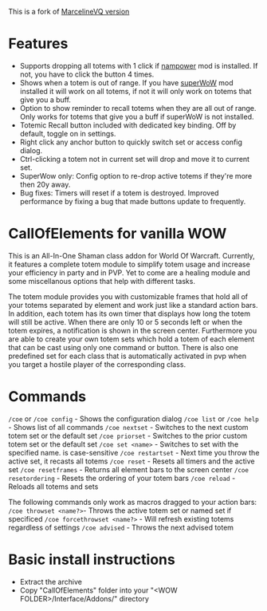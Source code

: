 This is a fork of [MarcelineVQ version](https://github.com/MarcelineVQ/CallOfElements)

# Features
* Supports dropping all totems with 1 click if [nampower](https://gitea.com/avitasia/nampower) mod is installed. If not, you have to click the button 4 times.
* Shows when a totem is out of range. If you have [superWoW](https://github.com/balakethelock/SuperWoW) mod installed it will work on all totems, if not it will only work on totems that give you a buff.
* Option to show reminder to recall totems when they are all out of range. Only works for totems that give you a buff if superWoW is not installed.
* Totemic Recall button included with dedicated key binding. Off by default, toggle on in settings.
* Right click any anchor button to quickly switch set or access config dialog.
* Ctrl-clicking a totem not in current set will drop and move it to current set.
* SuperWow only: Config option to re-drop active totems if they're more then 20y away.
* Bug fixes: Timers will reset if a totem is destroyed. Improved performance by fixing a bug that made buttons update to frequently.

# CallOfElements for vanilla WOW

This is an All-In-One Shaman class addon for World Of Warcraft.
Currently, it features a complete totem module to simplify totem usage
and increase your efficiency in party and in PVP.
Yet to come are a healing module and some miscellanous options that
help with different tasks.

The totem module provides you with customizable frames that hold all
of your totems separated by element and work just like a standard action bars. 
In addition, each totem has its own timer that displays how long the totem 
will still be active. When there are only 10 or 5 seconds left or when
the totem expires, a notification is shown in the screen center.
Furthermore you are able to create your own totem sets which hold a totem
of each element that can be cast using only one command or button. 
There is also one predefined set for each class that is automatically 
activated in pvp when you target a hostile player of the corresponding class. 

# Commands

`/coe` or `/coe config` - Shows the configuration dialog
`/coe list` or `/coe help` - Shows list of all commands
`/coe nextset` - Switches to the next custom totem set or the default set
`/coe priorset` - Switches to the prior custom totem set or the default set
`/coe set <name>` - Switches to set with the specified name. <name> is case-sensitive
`/coe restartset` - Next time you throw the active set, it recasts all totems
`/coe reset` - Resets all timers and the active set
`/coe resetframes` - Returns all element bars to the screen center
`/coe resetordering` - Resets the ordering of your totem bars
`/coe reload` - Reloads all totems and sets

The following commands only work as macros dragged to your action bars:
`/coe throwset <name?>`- Throws the active totem set or named set if specificed
`/coe forcethrowset <name?>` - Will refresh existing totems regardless of settings
`/coe advised` - Throws the next advised totem

# Basic install instructions

- Extract the archive
- Copy "CallOfElements" folder into your "\<WOW FOLDER>/Interface/Addons/" directory
